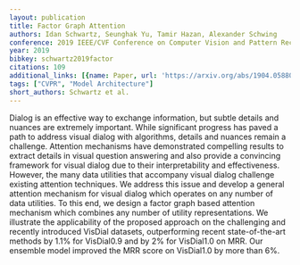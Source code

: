 ```yaml
---
layout: publication
title: Factor Graph Attention
authors: Idan Schwartz, Seunghak Yu, Tamir Hazan, Alexander Schwing
conference: 2019 IEEE/CVF Conference on Computer Vision and Pattern Recognition (CVPR)
year: 2019
bibkey: schwartz2019factor
citations: 109
additional_links: [{name: Paper, url: 'https://arxiv.org/abs/1904.05880'}]
tags: ["CVPR", "Model Architecture"]
short_authors: Schwartz et al.
---
```

Dialog is an effective way to exchange information, but subtle details and
nuances are extremely important. While significant progress has paved a path to
address visual dialog with algorithms, details and nuances remain a challenge.
Attention mechanisms have demonstrated compelling results to extract details in
visual question answering and also provide a convincing framework for visual
dialog due to their interpretability and effectiveness. However, the many data
utilities that accompany visual dialog challenge existing attention techniques.
We address this issue and develop a general attention mechanism for visual
dialog which operates on any number of data utilities. To this end, we design a
factor graph based attention mechanism which combines any number of utility
representations. We illustrate the applicability of the proposed approach on
the challenging and recently introduced VisDial datasets, outperforming recent
state-of-the-art methods by 1.1% for VisDial0.9 and by 2% for VisDial1.0 on
MRR. Our ensemble model improved the MRR score on VisDial1.0 by more than 6%.